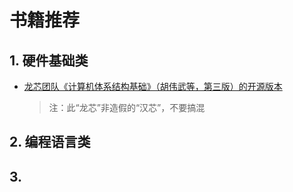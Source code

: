 # 书籍推荐

## 1. 硬件基础类

- [龙芯团队《计算机体系结构基础》（胡伟武等，第三版）的开源版本](https://github.com/foxsen/archbase)
  > 注：此“龙芯”非造假的“汉芯”，不要搞混

## 2. 编程语言类

## 3.
